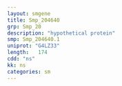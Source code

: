 ```yaml
---
layout: smgene
title: Smp_204640
grp: Smp_20
description: "hypothetical protein"
smp: Smp_204640.1
uniprot: "G4LZ33"
length:   174
cdd: "ns"
kk: ns
categories: sm
---
```

